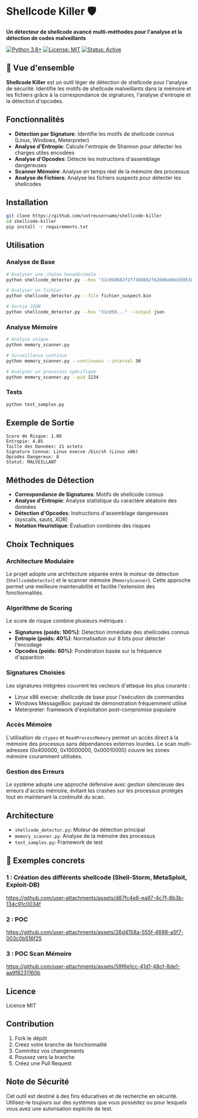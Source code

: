 # Shellcode Killer 🛡️

**Un détecteur de shellcode avancé multi-méthodes pour l'analyse et la détection de codes malveillants**

[![Python 3.8+](https://img.shields.io/badge/python-3.8+-blue.svg)](https://www.python.org/downloads/)
[![License: MIT](https://img.shields.io/badge/License-MIT-yellow.svg)](https://opensource.org/licenses/MIT)
[![Status: Active](https://img.shields.io/badge/Status-Active-green.svg)]()

## 🎯 Vue d'ensemble

**Shellcode Killer** est un outil léger de détection de shellcode pour l'analyse de sécurité. Identifie les motifs de shellcode malveillants dans la mémoire et les fichiers grâce à la correspondance de signatures, l'analyse d'entropie et la détection d'opcodes.

## Fonctionnalités

- **Détection par Signature**: Identifie les motifs de shellcode connus (Linux, Windows, Meterpreter)
- **Analyse d'Entropie**: Calcule l'entropie de Shannon pour détecter les charges utiles encodées
- **Analyse d'Opcodes**: Détecte les instructions d'assemblage dangereuses
- **Scanner Mémoire**: Analyse en temps réel de la mémoire des processus
- **Analyse de Fichiers**: Analyse les fichiers suspects pour détecter les shellcodes

## Installation

```bash
git clone https://github.com/votreusername/shellcode-killer
cd shellcode-killer
pip install -r requirements.txt
```

## Utilisation

### Analyse de Base

```bash
# Analyser une chaîne hexadécimale
python shellcode_detector.py --hex "31c050682f2f7368682f62696e89e3505389e1cd80"

# Analyser un fichier
python shellcode_detector.py --file fichier_suspect.bin

# Sortie JSON
python shellcode_detector.py --hex "31c050..." --output json
```

### Analyse Mémoire

```bash
# Analyse unique
python memory_scanner.py

# Surveillance continue
python memory_scanner.py --continuous --interval 30

# Analyser un processus spécifique
python memory_scanner.py --pid 1234
```

### Tests

```bash
python test_samples.py
```

## Exemple de Sortie

```
Score de Risque: 1.00
Entropie: 4.85
Taille des Données: 21 octets
Signature Connue: Linux execve /bin/sh (Linux x86)
Opcodes Dangereux: 8
Statut: MALVEILLANT
```

## Méthodes de Détection

- **Correspondance de Signatures**: Motifs de shellcode connus
- **Analyse d'Entropie**: Analyse statistique du caractère aléatoire des données
- **Détection d'Opcodes**: Instructions d'assemblage dangereuses (syscalls, sauts, XOR)
- **Notation Heuristique**: Évaluation combinée des risques

## Choix Techniques

### Architecture Modulaire
Le projet adopte une architecture séparée entre le moteur de détection (`ShellcodeDetector`) et le scanner mémoire (`MemoryScanner`). Cette approche permet une meilleure maintenabilité et facilite l'extension des fonctionnalités.

### Algorithme de Scoring
Le score de risque combine plusieurs métriques :
- **Signatures (poids: 100%)**: Détection immédiate des shellcodes connus
- **Entropie (poids: 40%)**: Normalisation sur 8 bits pour détecter l'encodage
- **Opcodes (poids: 60%)**: Pondération basée sur la fréquence d'apparition

### Signatures Choisies
Les signatures intégrées couvrent les vecteurs d'attaque les plus courants :
- Linux x86 execve: shellcode de base pour l'exécution de commandes
- Windows MessageBox: payload de démonstration fréquemment utilisé
- Meterpreter: framework d'exploitation post-compromise populaire

### Accès Mémoire
L'utilisation de `ctypes` et `ReadProcessMemory` permet un accès direct à la mémoire des processus sans dépendances externes lourdes. Le scan multi-adresses (0x400000, 0x10000000, 0x00010000) couvre les zones mémoire couramment utilisées.

### Gestion des Erreurs
Le système adopte une approche défensive avec gestion silencieuse des erreurs d'accès mémoire, évitant les crashes sur les processus protégés tout en maintenant la continuité du scan.

## Architecture

- `shellcode_detector.py`: Moteur de détection principal
- `memory_scanner.py`: Analyse de la mémoire des processus
- `test_samples.py`: Framework de test

## 🧪 Exemples concrets

### 1 : Création des différents shellcode (Shell-Storm, MetaSploit, Exploit-DB)

https://github.com/user-attachments/assets/d87fc4e8-ea97-4c7f-8b3b-134c91c0034f

### 2 : POC

https://github.com/user-attachments/assets/26d4158a-555f-4698-a5f7-003c0b516f25

### 3 : POC Scan Mémoire

https://github.com/user-attachments/assets/59f6e1cc-41d1-48cf-8de1-aa9f8231160b

## Licence

Licence MIT

## Contribution

1. Fork le dépôt
2. Créez votre branche de fonctionnalité
3. Commitez vos changements
4. Poussez vers la branche
5. Créez une Pull Request

## Note de Sécurité

Cet outil est destiné à des fins éducatives et de recherche en sécurité. Utilisez-le toujours sur des systèmes que vous possédez ou pour lesquels vous avez une autorisation explicite de test. 

